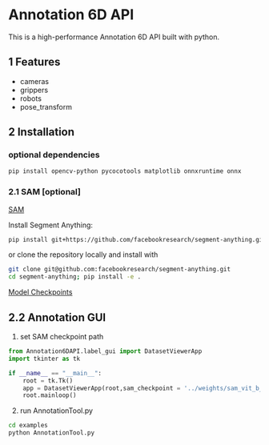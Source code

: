 # Annotation 6D API

This is a high-performance Annotation 6D API built with python.

## 1 Features

- cameras
- grippers
- robots
- pose_transform

## 2 Installation

### optional dependencies 

```bash
pip install opencv-python pycocotools matplotlib onnxruntime onnx
```

### 2.1 SAM [optional]

[SAM](https://github.com/facebookresearch/segment-anything)

Install Segment Anything:

```bash
pip install git+https://github.com/facebookresearch/segment-anything.git

```

or clone the repository locally and install with

```bash
git clone git@github.com:facebookresearch/segment-anything.git
cd segment-anything; pip install -e .
```

[Model Checkpoints](https://dl.fbaipublicfiles.com/segment_anything/sam_vit_b_01ec64.pth)

## 2.2   Annotation GUI

1. set SAM checkpoint path

```python
from Annotation6DAPI.label_gui import DatasetViewerApp
import tkinter as tk

if __name__ == "__main__":
    root = tk.Tk()
    app = DatasetViewerApp(root,sam_checkpoint = '../weights/sam_vit_b_01ec64.pth')
    root.mainloop()
```

2. run AnnotationTool.py
```bash
cd examples
python AnnotationTool.py
```










